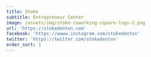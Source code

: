 ```yaml
---
title: Stoke
subtitle: Entrepreneur Center
image: /assets/img/stoke-coworking-square-logo-2.png
url: 'https://stokedenton.com'
facebook: 'https://wwww.instagram.com/stokedenton'
twitter: 'https://twitter.com/stokedenton'
order_sort: 1
---
```


